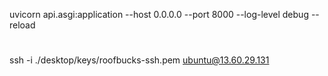uvicorn api.asgi:application --host 0.0.0.0 --port 8000  --log-level debug --reload
# 
ssh -i ./desktop/keys/roofbucks-ssh.pem ubuntu@13.60.29.131